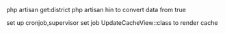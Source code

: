 
php artisan get:district
php artisan hin to convert data from true

set up cronjob,supervisor
set job UpdateCacheView::class to render cache